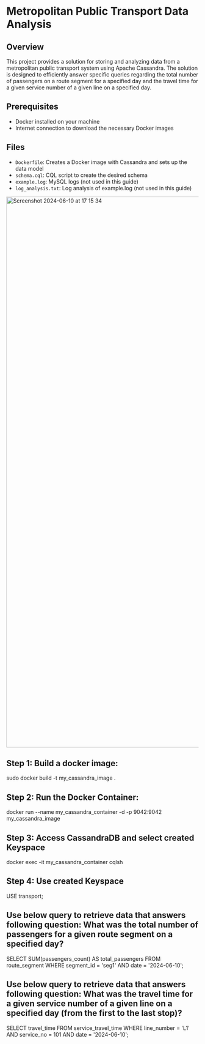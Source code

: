 # Metropolitan Public Transport Data Analysis

## Overview
This project provides a solution for storing and analyzing data from a metropolitan public transport system using Apache Cassandra. 
The solution is designed to efficiently answer specific queries regarding the total number of passengers on a route segment for a specified day and the travel time for a given service number of a given line on a specified day.

## Prerequisites
- Docker installed on your machine
- Internet connection to download the necessary Docker images

## Files
- `Dockerfile`: Creates a Docker image with Cassandra and sets up the data model
- `schema.cql`: CQL script to create the desired schema
- `example.log`: MySQL logs (not used in this guide)
- `log_analysis.txt`: Log analysis of example.log (not used in this guide)

<img width="1440" alt="Screenshot 2024-06-10 at 17 15 34" src="https://github.com/MatforZo/Cassandra/assets/121509790/784046fe-4e6f-419a-a969-d2116d7b2a64">

## Step 1: Build a docker image:

sudo docker build -t my_cassandra_image .

## Step 2: Run the Docker Container:

docker run --name my_cassandra_container -d -p 9042:9042 my_cassandra_image

## Step 3: Access CassandraDB and select created Keyspace

docker exec -it my_cassandra_container cqlsh 

## Step 4: Use created Keyspace

USE transport;

## Use below query to retrieve data that answers following question: What was the total number of passengers for a given route segment on a specified day?

SELECT SUM(passengers_count) AS total_passengers
FROM route_segment
WHERE segment_id = 'seg1' AND date = '2024-06-10';

## Use below query to retrieve data that answers following question: What was the travel time for a given service number of a given line on a specified day (from the first to the last stop)?

SELECT travel_time
FROM service_travel_time
WHERE line_number = 'L1' AND service_no = 101 AND date = '2024-06-10';
